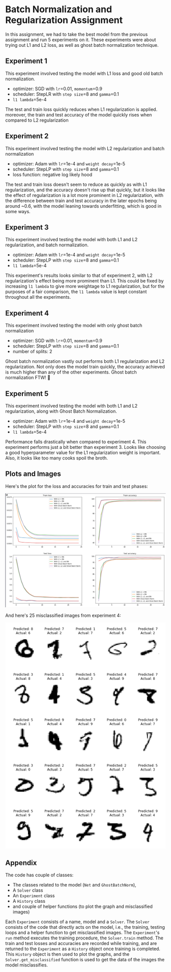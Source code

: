 # Batch Normalization and Regularization Assignment

In this assignment, we had to take the best model from the previous assignment and run 5 experiments on it. These experiments were about trying out L1 and L2 loss, as well as ghost batch normalization technique.

## Experiment 1
This experiment involved testing the model with L1 loss and good old batch normalization. 
- optimizer: SGD with `lr`=0.01, `momentum`=0.9
- scheduler: StepLR with `step size`=8 and `gamma`=0.1
- `l1 lambda`=5e-4

The test and train loss quickly reduces when L1 regularization is applied. moreover, the train and test accuracy of the model quickly rises when compared to L2 regularization

## Experiment 2
This experiment involved testing the model with L2 regularization and batch normalization
- optimizer: Adam with `lr`=1e-4 and `weight decay`=1e-5
- scheduler: StepLP with `step size`=8 and `gamma`=0.1
- loss function: negative log likely hood

The test and train loss doesn't seem to reduce as quickly as with L1 regularization, and the accuracy doesn't rise up that quickly, but it looks like the effect of regularization is a lot more prominent in L2 regularization, with the difference between train and test accuracy in the later epochs being around ~0.6, with the model leaning towards underfitting, which is good in some ways.

## Experiment 3
This experiment involved testing the model with both L1 and L2 regularization, and batch normalization.
- optimizer: Adam with `lr`=1e-4 and `weight decay`=1e-5
- scheduler: StepLP with `step size`=8 and `gamma`=0.1
- `l1 lambda`=5e-4

This experiment's results looks similar to that of experiment 2, with L2 regularization's effect being more prominent than L1. This could be fixed by increasing `l1 lambda` to give more weightage to L1 regularization, but for the purposes of a fair comparison, the `l1 lambda` value is kept constant throughout all the experiments.

## Experiment 4
This experiment involved testing the model with only ghost batch normalization
- optimizer: SGD with `lr`=0.01, `momentum`=0.9
- scheduler: StepLP with `step size`=8 and `gamma`=0.1
- number of splits: 2

Ghost batch normalization vastly out performs both L1 regularization and L2 regularization. Not only does the model train quickly, the accuracy achieved is much higher than any of the other experiments. Ghost batch normalization FTW! :raised_hands:

## Experiment 5
This experiment involved testing the model with both L1 and L2 regularization, along with Ghost Batch Normalization.
- optimizer: Adam with `lr`=1e-4 and `weight decay`=1e-5
- scheduler: StepLP with `step size`=8 and `gamma`=0.1
- `l1 lambda`=5e-4

Performance falls drastically when compared to experiment 4. This experiment performs just a bit better than experiment 3. Looks like choosing a good hyperparameter value for the L1 regularization weight is important. Also, it looks like too many cooks spoil the broth.

## Plots and Images
Here's the plot for the loss and accuracies for train and test phases:

![loss and accuracy](res/loss_and_acc_plot.png)

And here's 25 misclassified images from experiment 4:

![misclassified images](res/misclassified_images.png)

## Appendix
The code has couple of classes:
- The classes related to the model (`Net` and `GhostBatchNorm`),
- A `Solver` class
- An `Experiment` class
- A `History` class
- and couple of helper functions (to plot the graph and misclassified images)

Each `Experiment` consists of a name, model and a `Solver`. The `Solver` consists of the code that directly acts on the model, i.e., the training, testing loops and a helper function to get misclassified images. The `Experiment`'s `run` method executes the training procedure, the `Solver.train` method. The train and test losses and accuracies are recorded while training, and are returned to the `Experiment` as a `History` object once training is completed. This `History` object is then used to plot the graphs, and the `Solver.get_misclassified` function is used to get the data of the images the model misclassifies.
